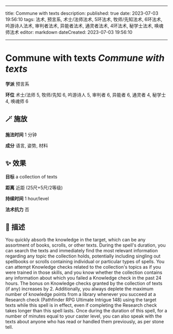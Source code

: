 
---
title: Commune with texts
description: 
published: true
date: 2023-07-03 19:56:10
tags: 法术, 预言系, 术士/法师法术, 5环法术, 牧师/先知法术, 6环法术, 吟游诗人法术, 审判者法术, 异能者法术, 通灵者法术, 4环法术, 秘学士法术, 唤魂师法术
editor: markdown
dateCreated: 2023-07-03 19:56:10

---

# **Commune with texts** *Commune with texts*

**学派** 预言系 

**环位** 术士/法师 5, 牧师/先知 6, 吟游诗人 5, 审判者 6, 异能者 6, 通灵者 4, 秘学士 4, 唤魂师 6

## 🪄 施放

**施法时间** 1 分钟

**成分** 语言, 姿势, 材料

## ✨ 效果 

**目标** a collection of texts 

**距离** 近距 (25尺+5尺/2等级)  

**持续时间** 1 hour/level 

**法术抗力** 否

## 📖 描述

You quickly absorb the knowledge in the target, which can be any assortment of books, scrolls, or other texts. During the spell's duration, you can search the texts and immediately find the most relevant information regarding any topic the collection holds, potentially including singling out spellbooks or scrolls containing individual or particular types of spells. You can attempt Knowledge checks related to the collection's topics as if you were trained in those skills, and you know whether the collection contains any information about which you failed a Knowledge check in the past 24 hours. The bonus on Knowledge checks granted by the collection of texts (if any) increases by 2.  Additionally, you always deplete the maximum number of knowledge points from a library whenever you succeed at a Research check (Pathfinder RPG Ultimate Intrigue 148) using the target texts while this spell is in effect, even if completing the Research check takes longer than this spell lasts. Once during the duration of this spell, for a number of minutes equal to your caster level, you can also speak with the texts about anyone who has read or handled them previously, as per stone tell.
    
